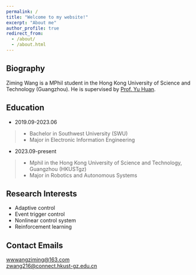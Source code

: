 ```yaml
---
permalink: /
title: "Welcome to my website!"
excerpt: "About me"
author_profile: true
redirect_from: 
  - /about/
  - /about.html
---
```



Biography
------
Ziming Wang is a MPhil student in the Hong Kong University of Science and Technology (Guangzhou). He is supervised by [Prof. Yu Huan](https://yuhuanlab.com/).

Education
------
- 2019.09-2023.06  
>- Bachelor in Southwest University (SWU)   
>- Major in Electronic Information Engineering  
- 2023.09-present  
>- Mphil in the Hong Kong University of Science and Technology, Guangzhou (HKUSTgz)
>- Major in Robotics and Autonomous Systems

Research Interests
------
- Adaptive control
- Event trigger control
- Nonlinear control system
- Reinforcement learning

Contact Emails
------
wwwangziming@163.com  
zwang216@connect.hkust-gz.edu.cn
